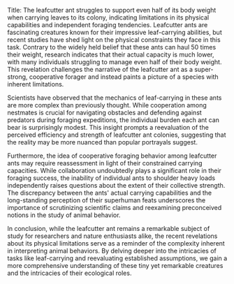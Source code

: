 Title: The leafcutter ant struggles to support even half of its body weight when carrying leaves to its colony, indicating limitations in its physical capabilities and independent foraging tendencies.
Leafcutter ants are fascinating creatures known for their impressive leaf-carrying abilities, but recent studies have shed light on the physical constraints they face in this task. Contrary to the widely held belief that these ants can haul 50 times their weight, research indicates that their actual capacity is much lower, with many individuals struggling to manage even half of their body weight. This revelation challenges the narrative of the leafcutter ant as a super-strong, cooperative forager and instead paints a picture of a species with inherent limitations.

Scientists have observed that the mechanics of leaf-carrying in these ants are more complex than previously thought. While cooperation among nestmates is crucial for navigating obstacles and defending against predators during foraging expeditions, the individual burden each ant can bear is surprisingly modest. This insight prompts a reevaluation of the perceived efficiency and strength of leafcutter ant colonies, suggesting that the reality may be more nuanced than popular portrayals suggest.

Furthermore, the idea of cooperative foraging behavior among leafcutter ants may require reassessment in light of their constrained carrying capacities. While collaboration undoubtedly plays a significant role in their foraging success, the inability of individual ants to shoulder heavy loads independently raises questions about the extent of their collective strength. The discrepancy between the ants' actual carrying capabilities and the long-standing perception of their superhuman feats underscores the importance of scrutinizing scientific claims and reexamining preconceived notions in the study of animal behavior.

In conclusion, while the leafcutter ant remains a remarkable subject of study for researchers and nature enthusiasts alike, the recent revelations about its physical limitations serve as a reminder of the complexity inherent in interpreting animal behaviors. By delving deeper into the intricacies of tasks like leaf-carrying and reevaluating established assumptions, we gain a more comprehensive understanding of these tiny yet remarkable creatures and the intricacies of their ecological roles.